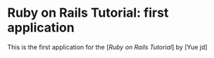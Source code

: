 # Ruby on Rails Tutorial: first application

This is the first application for the 
[*Ruby on Rails Tutorial*]
by [Yue jd]
  
